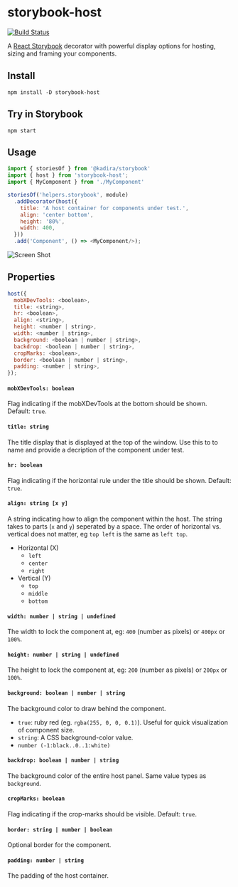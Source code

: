 # storybook-host
[![Build Status](https://travis-ci.org/philcockfield/storybook-host.svg?branch=master)](https://travis-ci.org/philcockfield/storybook-host)

A [React Storybook](https://storybooks.js.org/) decorator with powerful display options for 
hosting, sizing and framing your components.




## Install

    npm install -D storybook-host

## Try in Storybook

    npm start

## Usage

```js
import { storiesOf } from '@kadira/storybook'
import { host } from 'storybook-host';
import { MyComponent } from './MyComponent'

storiesOf('helpers.storybook', module)
  .addDecorator(host({
    title: 'A host container for components under test.',
    align: 'center bottom',
    height: '80%',
    width: 400,
  }))
  .add('Component', () => <MyComponent/>);

```

![Screen Shot](https://cloud.githubusercontent.com/assets/185555/19583290/dc0041fc-9797-11e6-9893-62bb03822eca.png)




## Properties

```js
host({
  mobXDevTools: <boolean>,
  title: <string>,
  hr: <boolean>,
  align: <string>,
  height: <number | string>,
  width: <number | string>,
  background: <boolean | number | string>,
  backdrop: <boolean | number | string>,
  cropMarks: <boolean>,
  border: <boolean | number | string>,
  padding: <number | string>,
});
```
#### `mobXDevTools: boolean`
Flag indicating if the mobXDevTools at the bottom should be shown.  Default: `true`.

#### `title: string`
The title display that is displayed at the top of the window.
Use this to to name and provide a decription of the component under test.

#### `hr: boolean`
Flag indicating if the horizontal rule under the title should be shown.  Default: `true`.

#### `align: string [x y]`
A string indicating how to align the component within the host. The string takes to parts (`x` and `y`) 
seperated by a space. The order of horizontal vs. vertical does not matter, 
eg `top left` is the same as `left top`.

- Horizontal (X)
    - `left`
    - `center`
    - `right`
- Vertical (Y)
    - `top`
    - `middle`
    - `bottom`


#### `width: number | string | undefined`
The width to lock the component at, eg: `400` (number as pixels) or `400px` or `100%`.

#### `height: number | string | undefined`
The height to lock the component at, eg: `200` (number as pixels) or `200px` or `100%`.

#### `background: boolean | number | string`
The background color to draw behind the component.
- `true`: ruby red (eg. `rgba(255, 0, 0, 0.1)`).  Useful for quick visualization of component size.  
- `string`: A CSS background-color value.
- `number (-1:black..0..1:white)`

#### `backdrop: boolean | number | string`
The background color of the entire host panel. Same value types as `background`.

#### `cropMarks: boolean`
Flag indicating if the crop-marks should be visible. Default: `true`.

#### `border: string | number | boolean`
Optional border for the component.

#### `padding: number | string`
The padding of the host container.

